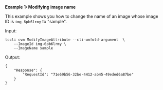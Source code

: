 **Example 1: Modifying image name**

This example shows you how to change the name of an image whose image ID is `img-6pb6lrmy` to "sample".

Input: 

```
tccli cvm ModifyImageAttribute --cli-unfold-argument  \
    --ImageId img-6pb6lrmy \
    --ImageName sample
```

Output: 
```
{
    "Response": {
        "RequestId": "71e69b56-32be-4412-ab45-49eded6a87be"
    }
}
```

